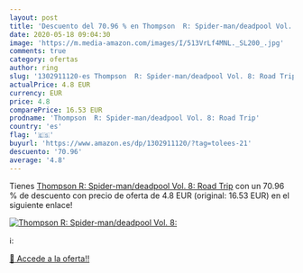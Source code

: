 ```yaml
---
layout: post
title: 'Descuento del 70.96 % en Thompson  R: Spider-man/deadpool Vol. 8:'
date: 2020-05-18 09:04:30
image: 'https://m.media-amazon.com/images/I/513VrLf4MNL._SL200_.jpg'
comments: true
category: ofertas
author: ring
slug: '1302911120-es Thompson  R: Spider-man/deadpool Vol. 8: Road Trip'
actualPrice: 4.8 EUR
currency: EUR
price: 4.8
comparePrice: 16.53 EUR
prodname: 'Thompson  R: Spider-man/deadpool Vol. 8: Road Trip'
country: 'es'
flag: '🇪🇸'
buyurl: 'https://www.amazon.es/dp/1302911120/?tag=tolees-21'
descuento: '70.96'
average: '4.8'
---
```


Tienes [Thompson  R: Spider-man/deadpool Vol. 8: Road Trip](https://www.amazon.es/dp/1302911120/?tag=tolees-21) con un 70.96 % de descuento con precio de oferta de 4.8 EUR (original: 16.53 EUR) en el siguiente enlace!

[![Thompson  R: Spider-man/deadpool Vol. 8:](https://m.media-amazon.com/images/I/513VrLf4MNL._SL200_.jpg)](https://www.amazon.es/dp/1302911120/?tag=tolees-21)

ℹ️:


[🛒 Accede a la oferta!!](https://www.amazon.es/dp/1302911120/?tag=tolees-21)
